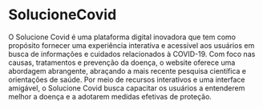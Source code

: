 # SolucioneCovid
 O Solucione Covid é uma plataforma digital inovadora que tem como propósito fornecer uma experiência interativa e acessível aos usuários em busca de informações e cuidados relacionados à COVID-19. Com foco nas causas, tratamentos e prevenção da doença, o website oferece uma abordagem abrangente, abraçando a mais recente pesquisa científica e orientações de saúde. Por meio de recursos interativos e uma interface amigável, o Solucione Covid busca capacitar os usuários a entenderem melhor a doença e a adotarem medidas efetivas de proteção.